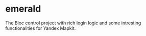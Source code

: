 # emerald
The Bloc control project with rich login logic and some intresting functionalities for Yandex Mapkit.
